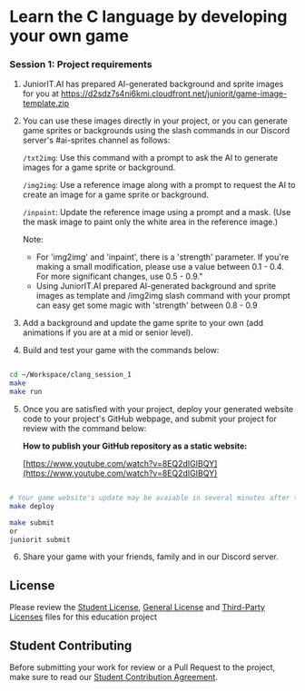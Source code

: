 # Learn the C language by developing your own game

### Session 1: Project requirements

1. JuniorIT.AI has prepared AI-generated background and sprite images for you at https://d2sdz7s4ni6kmi.cloudfront.net/juniorit/game-image-template.zip
2. You can use these images directly in your project, or you can generate game sprites or backgrounds using the slash commands in our Discord server's #ai-sprites channel as follows:

    `/txt2img`: Use this command with a prompt to ask the AI to generate images for a game sprite or background.

    `/img2img`: Use a reference image along with a prompt to request the AI to create an image for a game sprite or background.

    `/inpaint`: Update the reference image using a prompt and a mask. (Use the mask image to paint only the white area in the reference image.)

    Note: 

    * For 'img2img' and 'inpaint', there is a 'strength' parameter. If you're making a small modification, please use a value between 0.1 - 0.4. For more significant changes, use 0.5 - 0.9."
    * Using JuniorIT.AI prepared AI-generated background and sprite images as template and /img2img slash command with your prompt can easy get some magic with 'strength' between 0.8 - 0.9

3. Add a background and update the game sprite to your own (add animations if you are at a mid or senior level).
4. Build and test your game with the commands below:

```bash

cd ~/Workspace/clang_session_1
make
make run

```

5. Once you are satisfied with your project, deploy your generated website code to your project's GitHub webpage, and submit your project for review with the command below:

    **How to publish your GitHub repository as a static website:**

    [https://www.youtube.com/watch?v=8EQ2dIGIBQY](https://www.youtube.com/watch?v=8EQ2dIGIBQY)


```bash

# Your game website's update may be avaiable in several minutes after the deployment.
make deploy

make submit
or 
juniorit submit

```

6. Share your game with your friends, family and in our Discord server.


## License

Please review the [Student License](licenses/student-license.md), [General License](licenses/LICENSE.md) and [Third-Party Licenses](licenses/3rd-party-licenses.md) files for this education project

## Student Contributing

Before submitting your work for review or a Pull Request to the project, make sure to read our [Student Contribution Agreement](licenses/student-contribution.md).